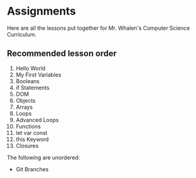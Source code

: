 # Assignments

Here are all the lessons put together for Mr. Whalen's Computer Science Curriculum.

## Recommended lesson order

1. Hello World
1. My First Variables
1. Booleans
1. if Statements
1. DOM
1. Objects
1. Arrays
1. Loops
1. Advanced Loops
1. Functions
1. let var const
1. this Keyword
1. Closures

The following are unordered:
- Git Branches

